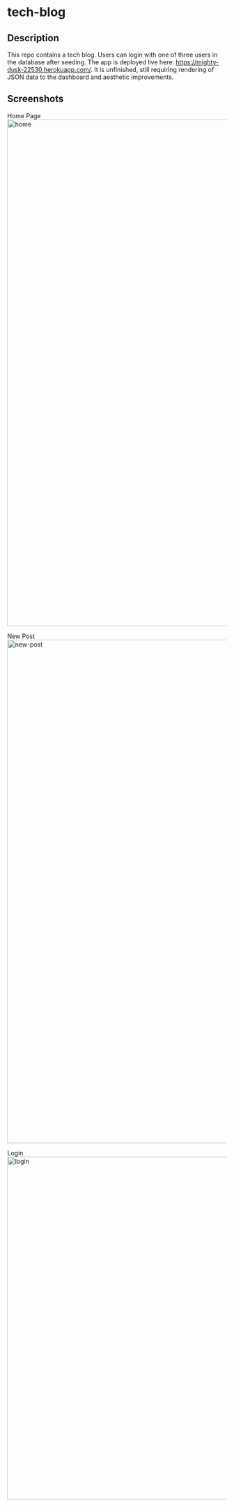 # tech-blog

## Description

This repo contains a tech blog. Users can login with one of three users in the database after seeding. The app is deployed live here: https://mighty-dusk-22530.herokuapp.com/. It is unfinished, still requiring rendering of JSON data to the dashboard and aesthetic improvements.

## Screenshots
Home Page
<img width="1160" alt="home" src="https://user-images.githubusercontent.com/80560749/133946910-bbcada11-1bbd-4985-9579-2c5ba99caa36.png">

New Post
<img width="1152" alt="new-post" src="https://user-images.githubusercontent.com/80560749/133946923-59f51b67-9397-4058-b13e-20b29f6cc3be.png">

Login
<img width="785" alt="login" src="https://user-images.githubusercontent.com/80560749/133946997-7feb84e9-93db-4612-ad7a-75a584848d20.png">
